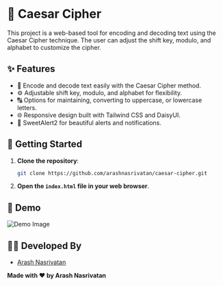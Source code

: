 # 🔐 Caesar Cipher

This project is a web-based tool for encoding and decoding text using the Caesar Cipher technique. The user can adjust the shift key, modulo, and alphabet to customize the cipher.

## ✨ Features

- 🔄 Encode and decode text easily with the Caesar Cipher method.
- ⚙️ Adjustable shift key, modulo, and alphabet for flexibility.
- 🔠 Options for maintaining, converting to uppercase, or lowercase letters.
- 🌐 Responsive design built with Tailwind CSS and DaisyUI.
- 🎉 SweetAlert2 for beautiful alerts and notifications.

## 🚀 Getting Started

1. **Clone the repository**:
    ```sh
    git clone https://github.com/arashnasrivatan/caesar-cipher.git
    ```

2. **Open the `index.html` file in your web browser**.

## 🧩 Demo

![Demo Image](https://raw.githubusercontent.com/arashnasrivatan/Caesar-Cipher/)

## 👨‍💻 Developed By

- [Arash Nasrivatan](https://t.me/arash_aio)

**Made with ❤️ by Arash Nasrivatan**
